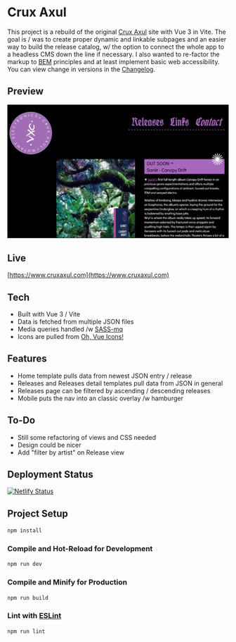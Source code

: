 # Crux Axul

This project is a rebuild of the original [Crux Axul](https://github.com/videothrone/crux-axul) site with Vue 3 in Vite. The goal is / was to create proper dynamic and linkable subpages and an easier way to build the release catalog, w/ the option to connect the whole app to a headless CMS down the line if necessary. I also wanted to re-factor the markup to [BEM](https://getbem.com/) principles and at least implement basic web accessibility. You can view change in versions in the <a href="CHANGELOG.md">Changelog</a>.

## Preview

[![Crux Axul](/public/screenshot1.png)](https://www.cruxaxul.com)

## Live
[https://www.cruxaxul.com](https://www.cruxaxul.com)

## Tech

-  Built with Vue 3 / Vite
-  Data is fetched from multiple JSON files
-  Media queries handled /w [SASS-mq](https://www.npmjs.com/package/sass-mq)
-  Icons are pulled from [Oh, Vue Icons!](https://oh-vue-icons.js.org/)

## Features

- Home template pulls data from newest JSON entry / release
- Releases and Releases detail templates pull data from JSON in general
- Releases page can be filtered by ascending / descending releases
- Mobile puts the nav into an classic overlay /w hamburger

## To-Do

- Still some refactoring of views and CSS needed
- Design could be nicer
- Add "filter by artist" on Release view

## Deployment Status
[![Netlify Status](https://api.netlify.com/api/v1/badges/7a9099ab-7405-4a4b-9158-9fd381b5df26/deploy-status)](https://app.netlify.com/sites/admiring-einstein-59e50c/deploys)

## Project Setup

```sh
npm install
```

### Compile and Hot-Reload for Development

```sh
npm run dev
```

### Compile and Minify for Production

```sh
npm run build
```

### Lint with [ESLint](https://eslint.org/)

```sh
npm run lint
```
